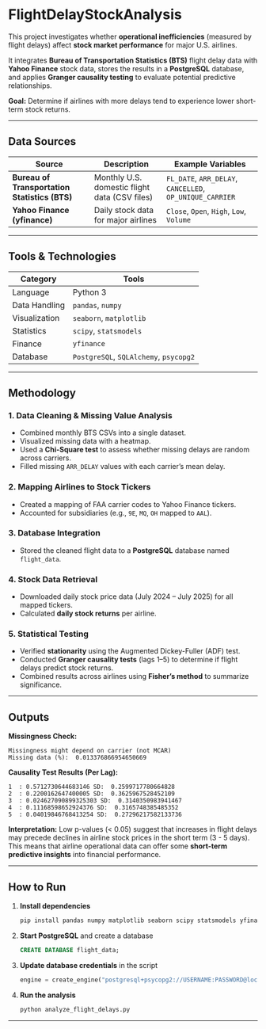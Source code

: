 # FlightDelayStockAnalysis
This project investigates whether **operational inefficiencies** (measured by flight delays) affect **stock market performance** for major U.S. airlines.

It integrates **Bureau of Transportation Statistics (BTS)** flight delay data with **Yahoo Finance** stock data, stores the results in a **PostgreSQL** database, and applies **Granger causality testing** to evaluate potential predictive relationships.

**Goal:** Determine if airlines with more delays tend to experience lower short-term stock returns.

---

## Data Sources

| Source                                        | Description                                   | Example Variables                                        |
| --------------------------------------------- | --------------------------------------------- | -------------------------------------------------------- |
| **Bureau of Transportation Statistics (BTS)** | Monthly U.S. domestic flight data (CSV files) | `FL_DATE`, `ARR_DELAY`, `CANCELLED`, `OP_UNIQUE_CARRIER` |
| **Yahoo Finance (yfinance)**                  | Daily stock data for major airlines           | `Close`, `Open`, `High`, `Low`, `Volume`                 |

---

## Tools & Technologies

| Category      | Tools                                  |
| ------------- | -------------------------------------- |
| Language      | Python 3                               |
| Data Handling | `pandas`, `numpy`                      |
| Visualization | `seaborn`, `matplotlib`                |
| Statistics    | `scipy`, `statsmodels`                 |
| Finance       | `yfinance`                             |
| Database      | `PostgreSQL`, `SQLAlchemy`, `psycopg2` |

---

## Methodology

### 1. Data Cleaning & Missing Value Analysis

* Combined monthly BTS CSVs into a single dataset.
* Visualized missing data with a heatmap.
* Used a **Chi-Square test** to assess whether missing delays are random across carriers.
* Filled missing `ARR_DELAY` values with each carrier’s mean delay.

### 2. Mapping Airlines to Stock Tickers

* Created a mapping of FAA carrier codes to Yahoo Finance tickers.
* Accounted for subsidiaries (e.g., `9E`, `MQ`, `OH` mapped to `AAL`).

### 3. Database Integration

* Stored the cleaned flight data to a **PostgreSQL** database named `flight_data`.

### 4. Stock Data Retrieval

* Downloaded daily stock price data (July 2024 – July 2025) for all mapped tickers.
* Calculated **daily stock returns** per airline.

### 5. Statistical Testing

* Verified **stationarity** using the Augmented Dickey-Fuller (ADF) test.
* Conducted **Granger causality tests** (lags 1–5) to determine if flight delays predict stock returns.
* Combined results across airlines using **Fisher’s method** to summarize significance.

---

## Outputs

**Missingness Check:**

```
Missingness might depend on carrier (not MCAR)
Missing data (%):  0.013376866954650669
```

**Causality Test Results (Per Lag):**

```
1  : 0.5712730644683146 SD:  0.2599717780664828
2  : 0.2200162647400005 SD:  0.3625967528452109
3  : 0.024627090899325303 SD:  0.3140350983941467
4  : 0.11168598652924376 SD:  0.3165748385485352
5  : 0.04019846768413254 SD:  0.27296217582133736
```

**Interpretation:**
Low p-values (< 0.05) suggest that increases in flight delays may precede declines in airline stock prices in the short term (3 - 5 days). This means that airline operational data can offer some **short-term predictive insights** into financial performance.

---

## How to Run

1. **Install dependencies**

   ```bash
   pip install pandas numpy matplotlib seaborn scipy statsmodels yfinance sqlalchemy psycopg2
   ```

2. **Start PostgreSQL** and create a database

   ```sql
   CREATE DATABASE flight_data;
   ```

3. **Update database credentials** in the script

   ```python
   engine = create_engine("postgresql+psycopg2://USERNAME:PASSWORD@localhost:5432/flight_data")
   ```

4. **Run the analysis**

   ```bash
   python analyze_flight_delays.py
   ```

---
